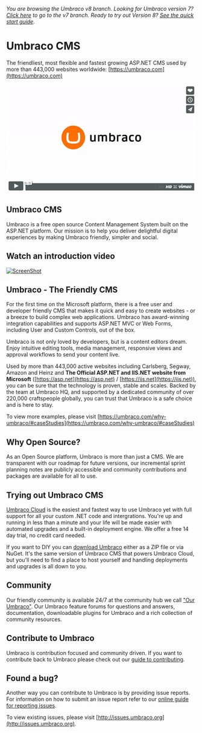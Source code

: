 _You are browsing the Umbraco v8 branch._
_Looking for Umbraco version 7? [Click here](https://github.com/umbraco/Umbraco-CMS) to go to the v7 branch._
_Ready to try out Version 8? [See the quick start guide](V8_GETTING_STARTED.md)._

Umbraco CMS
===========
The friendliest, most flexible and fastest growing ASP.NET CMS used by more than 443,000 websites worldwide: [https://umbraco.com](https://umbraco.com)

[![ScreenShot](img/vimeo.png)](https://vimeo.com/172382998/)

## Umbraco CMS
Umbraco is a free open source Content Management System built on the ASP.NET platform. Our mission is to help you deliver delightful digital experiences by making Umbraco friendly, simpler and social.

## Watch an introduction video

[![ScreenShot](https://shop.umbraco.com/images/whatisumbraco.png)](https://umbraco.tv/videos/umbraco-v7/content-editor/basics/introduction/cms-explanation/)

## Umbraco - The Friendly CMS

For the first time on the Microsoft platform, there is a free user and developer friendly CMS that makes it quick and easy to create websites - or a breeze to build complex web applications. Umbraco has award-winning integration capabilities and supports ASP.NET MVC or Web Forms, including User and Custom Controls, out of the box. 

Umbraco is not only loved by developers, but is a content editors dream. Enjoy intuitive editing tools, media management, responsive views and approval workflows to send your content live.

Used by more than 443,000 active websites including Carlsberg, Segway, Amazon and Heinz and **The Official ASP.NET and IIS.NET website from Microsoft** ([https://asp.net](https://asp.net) / [https://iis.net](https://iis.net)), you can be sure that the technology is proven, stable and scales. Backed by the team at Umbraco HQ, and supported by a dedicated community of over 220,000 craftspeople globally, you can trust that Umbraco is a safe choice and is here to stay. 

To view more examples, please visit [https://umbraco.com/why-umbraco/#caseStudies](https://umbraco.com/why-umbraco/#caseStudies)

## Why Open Source?
As an Open Source platform, Umbraco is more than just a CMS. We are transparent with our roadmap for future versions, our incremental sprint planning notes are publicly accessible and community contributions and packages are available for all to use.

## Trying out Umbraco CMS

[Umbraco Cloud](https://umbraco.com) is the easiest and fastest way to use Umbraco yet with full support for all your custom .NET code and intergrations. You're up and running in less than a minute and your life will be made easier with automated upgrades and a built-in deployment engine. We offer a free 14 day trial, no credit card needed.

If you want to DIY you can [download Umbraco](https://our.umbraco.org/download) either as a ZIP file or via NuGet. It's the same version of Umbraco CMS that powers Umbraco Cloud, but you'll need to find a place to host yourself and handling deployments and upgrades is all down to you.

## Community

Our friendly community is available 24/7 at the community hub we call ["Our Umbraco"](https://our.umbraco.org). Our Umbraco feature forums for questions and answers, documentation, downloadable plugins for Umbraco and a rich collection of community resources.

## Contribute to Umbraco

Umbraco is contribution focused and community driven. If you want to contribute back to Umbraco please check out our [guide to contributing](CONTRIBUTING.md).

## Found a bug?

Another way you can contribute to Umbraco is by providing issue reports. For information on how to submit an issue report refer to our [online guide for reporting issues](https://our.umbraco.org/contribute/report-an-issue-or-request-a-feature).

To view existing issues, please visit [http://issues.umbraco.org](http://issues.umbraco.org).
